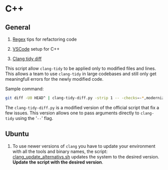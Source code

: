 # C++

## General

1. [Regex](regex.md) tips for refactoring code

2. [VSCode](vscode/vscode.md) setup for C++

3. [Clang tidy diff](clang-tidy-diff.py)

  This script allow `clang-tidy` to be applied only to modified files and lines. This allows a team to use `clang-tidy` in large codebases and still only get meaningfull errors for the newly modified code.

   Sample command:
```bash
git diff -U0 HEAD^ | clang-tidy-diff.py -strip 1 -- -checks=-*,modernize-use-override
```

  The `clang-tidy-diff.py` is a modified version of the official script that fix a few issues. This version allows one to pass arguments directly to `clang-tidy` using the '`--`' flag.

## Ubuntu
  1. To use newer versions of `clang` you have to update your environment with all the tools and binary names, the script: [clang_update_alternativs.sh](clang_update_alternativs.sh) updates the system to the desired version. **Update the script with the desired version**.
